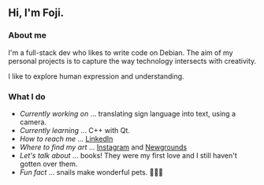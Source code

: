 ## Hi, I'm Foji.

### About me

I'm a full-stack dev who likes to write code on Debian. The aim of my personal projects is to capture the way technology intersects with creativity.

I like to explore human expression and understanding.

### What I do

- *Currently working on* ... translating sign language into text, using a camera.
- *Currently learning* ... C++ with Qt.
- *How to reach me* ... [LinkedIn](https://www.linkedin.com/in/fojilun-hussain/)
- *Where to find my art* ... [Instagram](https://www.instagram.com/al.murtad) and [Newgrounds](https://almurtad.newgrounds.com/)
- *Let's talk about* ... books! They were my first love and I still haven't gotten over them.
- *Fun fact* ... snails make wonderful pets. 🖤🐌🖤

